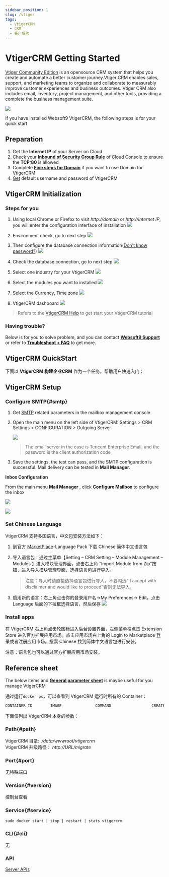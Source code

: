 ```yaml
---
sidebar_position: 1
slug: /vtiger
tags:
  - VtigerCRM
  - CRM
  - 客户成功
---
```


# VtigerCRM Getting Started

[Vtiger Community Edition](https://www.vtiger.com/open-source-crm/) is an opensource CRM system that helps you create and automate a better customer journey.Vtiger CRM enables sales, support, and marketing teams to organize and collaborate to measurably improve customer experiences and business outcomes. Vtiger CRM also includes email, inventory, project management, and other tools, providing a complete the business management suite.

![](https://libs.websoft9.com/Websoft9/DocsPicture/zh/vtigercrm/vtigercrm-gui-websoft9.png)

If you have installed Websoft9 VtigerCRM, the following steps is for your quick start

## Preparation

1. Get the **Internet IP** of your Server on Cloud
2. Check your **[Inbound of Security Group Rule](./administrator/firewall#security)** of Cloud Console to ensure the **TCP:80** is allowed
3. Complete **[Five steps for Domain](./administrator/domain_step)** if you want to use Domain for VtigerCRM
4. [Get](./user/credentials) default username and password of VtigerCRM

## VtigerCRM Initialization

### Steps for you

1. Using local Chrome or Firefox to visit *http://domain* or *http://Internet IP*, you will enter the configuration interface of installation
   ![](http://libs.websoft9.com/Websoft9/DocsPicture/zh/vtigercrm/vtigercrm-install001-websoft9.png)

2. Environment check, go to next step
   ![](http://libs.websoft9.com/Websoft9/DocsPicture/zh/vtigercrm/vtigercrm-install002-websoft9.png)

3. Then configure the database connection information([Don't know password?](./user/credentials))
   ![](http://libs.websoft9.com/Websoft9/DocsPicture/zh/vtigercrm/vtigercrm-install003-websoft9.png)

4. Check the database connection, go to next step
   ![](http://libs.websoft9.com/Websoft9/DocsPicture/zh/vtigercrm/vtigercrm-install004-websoft9.png)

5. Select one industry for your VtigerCRM
   ![](http://libs.websoft9.com/Websoft9/DocsPicture/en/vtigercrm/vg06.png)

6. Select the modules you want to installed
   ![](http://libs.websoft9.com/Websoft9/DocsPicture/zh/vtigercrm/vtigercrm-install006-websoft9.png)

7. Select the Currency, Time zone
   ![](http://libs.websoft9.com/Websoft9/DocsPicture/zh/vtigercrm/vtigercrm-install007-websoft9.png)

8. VtigerCRM dashboard
   ![](http://libs.websoft9.com/Websoft9/DocsPicture/zh/vtigercrm/vtigercrm-backend-websoft9.png)

> Refers to the [VtigerCRM Help](https://www.vtiger.com/help/) to get start your VtigerCRM tutorial

### Having trouble?

Below is for you to solve problem, and you can contact **[Websoft9 Support](./helpdesk)** or refer to **[Troubleshoot + FAQ](./faq#setup)** to get more.  

## VtigerCRM QuickStart

下面以 **VtigerCRM 构建企业CRM** 作为一个任务，帮助用户快速入门：


## VtigerCRM Setup

### Configure SMTP{#smtp}

1. Get [SMTP](./administrator/smtp) related parameters in the mailbox management console
   
2. Open the main menu on the left side of VtigerCRM: Settings > CRM Settings > CONFIGURATION > Outgoing Server
   
   ![](http://libs.websoft9.com/Websoft9/DocsPicture/en/vtigercrm/vtiger-smtp-websoft9.png)

    > The email server in the case is Tencent Enterprise Email, and the password is the client authorization code

3. Save the settings, the test can pass, and the SMTP configuration is successful. Mail delivery can be tested in **Mail Manager**.

**Inbox Configuration**

From the main menu **Mail Manager** , click **Configure Mailbox** to configure the inbox
   
  ![](http://libs.websoft9.com/Websoft9/DocsPicture/en/vtigercrm/vtiger-imap-websoft9.png)

  ![](http://libs.websoft9.com/Websoft9/DocsPicture/en/vtigercrm/vtiger-imap1-websoft9.png)

### Set Chinese Language

VtigerCRM 支持多国语言，中文包安装方法如下：

1.  到官方 [MarketPlace](https://marketplace.vtiger.com/app/listings)-Language Pack 下载 Chinese 简体中文语言包

2.  导入语言包：通过主菜单【Setting – CRM Setting – Module Management – Modules 】进入模块管理界面，点击右上角 “Import Module from Zip”按钮，进入导入模块管理界面，选择语言包进行导入。

    > 注意：导入时请直接选择语言包进行导入，不要勾选“ I accept with disclaimer and would like to proceed”否则无法导入。

3.  启用新的语言：右上角点击你的登录用户名->My Preferences-> Edit，点击 Language 后面的下拉框选择语言，然后保存
    ![](http://libs.websoft9.com/Websoft9/DocsPicture/zh/vtigercrm/change-language-websoft9.jpg)

### Install apps

在 VtigerCRM 右上角点齿轮图标进入后台设置界面，左侧菜单栏点击 Extension Store 进入官方扩展应用市场。点击应用市场右上角的 Login to Marketplace 登录或者注册应用市场。搜索 Chinese 找到简体中文语言包进行安装。

注意：语言包也可以通过官方扩展应用市场安装。

## Reference sheet

The below items and **[General parameter sheet](./administrator/parameter)** is maybe useful for you manage VtigerCRM 

通过运行`docker ps`，可以查看到 VtigerCRM 运行时所有的 Container：

```bash
CONTAINER ID        IMAGE               COMMAND                  CREATED             STATUS              PORTS                                NAMES
```


下面仅列出 VtigerCRM 本身的参数：

### Path{#path}

VtigerCRM 目录:  */data/wwwroot/vtigercrm*   
VtigerCRM 升级路径： *http://URL/migrate*

### Port{#port}

无特殊端口


### Version{#version}

控制台查看

### Service{#service}

```shell
sudo docker start | stop | restart | stats vtigercrm
```

### CLI{#cli}

无

### API

[Server APIs](https://community.vtiger.com/help/vtigercrm/developers/server-apis.html)

